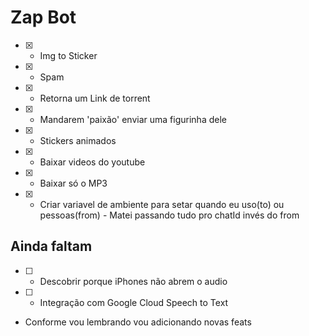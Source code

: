 # Zap Bot

- [x] - Img to Sticker
- [x] - Spam
- [x] - Retorna um Link de torrent
- [x] - Mandarem 'paixão' enviar uma figurinha dele
- [x] - Stickers animados
- [x] - Baixar videos do youtube
- [x] - Baixar só o MP3
- [x] - Criar variavel de ambiente para setar quando eu uso(to) ou pessoas(from) - Matei passando tudo pro chatId invés do from

## Ainda faltam

- [ ] - Descobrir porque iPhones não abrem o audio
- [ ] - Integração com Google Cloud Speech to Text

- Conforme vou lembrando vou adicionando novas feats
